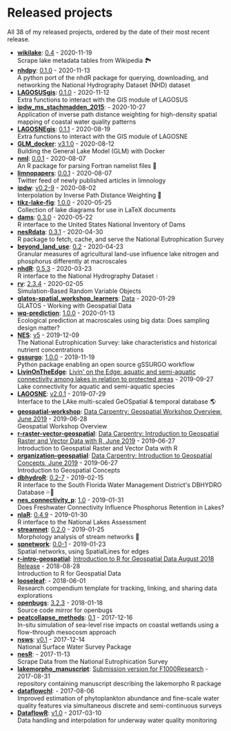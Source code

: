# Released projects

All <!-- release_count starts -->38<!-- release_count ends --> of my released projects, ordered by the date of their most recent release.

<!-- recent_releases starts -->
* **[wikilake](https://github.com/jsta/wikilake)**: [0.4](https://github.com/jsta/wikilake/releases/tag/0.4) - 2020-11-19
<br>Scrape lake metadata tables from Wikipedia 🏞
* **[nhdpy](https://github.com/jsta/nhdpy)**: [0.1.0](https://github.com/jsta/nhdpy/releases/tag/0.1.0) - 2020-11-13
<br>A python port of the nhdR package for querying, downloading, and networking the National Hydrography Dataset (NHD) dataset
* **[LAGOSUSgis](https://github.com/cont-limno/LAGOSUSgis)**: [0.1.0](https://github.com/cont-limno/LAGOSUSgis/releases/tag/0.1.0) - 2020-11-12
<br>Extra functions to interact with the GIS module of LAGOSUS
* **[ipdw_ms_stachmadden_2015](https://github.com/jsta/ipdw_ms_stachmadden_2015)**: [](https://github.com/jsta/ipdw_ms_stachmadden_2015/releases/tag/0.1) - 2020-10-27
<br>Application of inverse path distance weighting for high-density spatial mapping of coastal water quality patterns
* **[LAGOSNEgis](https://github.com/cont-limno/LAGOSNEgis)**: [0.1.1](https://github.com/cont-limno/LAGOSNEgis/releases/tag/0.1.1) - 2020-08-19
<br>Extra functions to interact with the GIS module of LAGOSNE
* **[GLM_docker](https://github.com/jsta/GLM_docker)**: [v3.1.0](https://github.com/jsta/GLM_docker/releases/tag/v3.1.0) - 2020-08-12
<br>Building the General Lake Model (GLM) with Docker 
* **[nml](https://github.com/jsta/nml)**: [0.0.1](https://github.com/jsta/nml/releases/tag/0.0.1) - 2020-08-07
<br>An R package for parsing Fortran namelist files :tophat:
* **[limnopapers](https://github.com/jsta/limnopapers)**: [0.0.1](https://github.com/jsta/limnopapers/releases/tag/0.0.1) - 2020-08-07
<br>Twitter feed of newly published articles in limnology
* **[ipdw](https://github.com/jsta/ipdw)**: [v0.2-9](https://github.com/jsta/ipdw/releases/tag/v0.2-9) - 2020-08-02
<br>Interpolation by Inverse Path Distance Weighting 🌊
* **[tikz-lake-fig](https://github.com/jsta/tikz-lake-fig)**: [1.0.0](https://github.com/jsta/tikz-lake-fig/releases/tag/1.0.0) - 2020-05-25
<br>Collection of lake diagrams for use in LaTeX documents 
* **[dams](https://github.com/jsta/dams)**: [0.3.0](https://github.com/jsta/dams/releases/tag/0.3.0) - 2020-05-22
<br>R interface to the United States National Inventory of Dams
* **[nesRdata](https://github.com/jsta/nesRdata)**: [0.3.1](https://github.com/jsta/nesRdata/releases/tag/0.3.1) - 2020-04-30
<br>R package to fetch, cache, and serve the National Eutrophication Survey
* **[beyond_land_use](https://github.com/CNHLakes/beyond_land_use)**: [0.2](https://github.com/CNHLakes/beyond_land_use/releases/tag/0.2) - 2020-04-23
<br>Granular measures of agricultural land-use influence lake nitrogen and phosphorus differently at macroscales
* **[nhdR](https://github.com/jsta/nhdR)**: [0.5.3](https://github.com/jsta/nhdR/releases/tag/0.5.3) - 2020-03-23
<br>R interface to the National Hydrography Dataset :droplet:
* **[rv](https://github.com/jsta/rv)**: [2.3.4](https://github.com/jsta/rv/releases/tag/2.3.4) - 2020-02-05
<br>Simulation-Based Random Variable Objects
* **[glatos-spatial_workshop_learners](https://github.com/jsta/glatos-spatial_workshop_learners)**: [Data](https://github.com/jsta/glatos-spatial_workshop_learners/releases/tag/0.0.1) - 2020-01-29
<br>GLATOS - Working with Geospatial Data
* **[wq-prediction](https://github.com/cont-limno/wq-prediction)**: [1.0.0](https://github.com/cont-limno/wq-prediction/releases/tag/1.0.0) - 2020-01-13
<br>Ecological prediction at macroscales using big data: Does  sampling design matter?
* **[NES](https://github.com/ReproducibleQM/NES)**: [v5](https://github.com/ReproducibleQM/NES/releases/tag/v5) - 2019-12-09
<br>The National Eutrophication Survey: lake characteristics and historical nutrient concentrations
* **[gssurgo](https://github.com/jsta/gssurgo)**: [1.0.0](https://github.com/jsta/gssurgo/releases/tag/1.0.0) - 2019-11-19
<br>Python package enabling an open source gSSURGO workflow
* **[LivinOnTheEdge](https://github.com/cont-limno/LivinOnTheEdge)**: [Livin' on the Edge: aquatic and semi-aquatic connectivity among lakes in relation to protected areas](https://github.com/cont-limno/LivinOnTheEdge/releases/tag/1.0) - 2019-09-27
<br>Lake connectivity for aquatic and semi-aquatic species
* **[LAGOSNE](https://github.com/cont-limno/LAGOSNE)**: [v2.0.1](https://github.com/cont-limno/LAGOSNE/releases/tag/v2.0.1) - 2019-07-29
<br>Interface to the LAke multi-scaled GeOSpatial & temporal database :earth_americas:
* **[geospatial-workshop](https://github.com/datacarpentry/geospatial-workshop)**: [Data Carpentry: Geospatial Workshop Overview, June 2019](https://github.com/datacarpentry/geospatial-workshop/releases/tag/v2019.06.1) - 2019-06-28
<br>Geospatial Workshop Overview
* **[r-raster-vector-geospatial](https://github.com/datacarpentry/r-raster-vector-geospatial)**: [Data Carpentry: Introduction to Geospatial Raster and Vector Data with R, June 2019](https://github.com/datacarpentry/r-raster-vector-geospatial/releases/tag/v2019.06.1) - 2019-06-27
<br>Introduction to Geospatial Raster and Vector Data with R
* **[organization-geospatial](https://github.com/datacarpentry/organization-geospatial)**: [Data Carpentry: Introduction to Geospatial Concepts, June 2019](https://github.com/datacarpentry/organization-geospatial/releases/tag/v2019.06.1) - 2019-06-27
<br>Introduction to Geospatial Concepts
* **[dbhydroR](https://github.com/ropensci/dbhydroR)**: [0.2-7](https://github.com/ropensci/dbhydroR/releases/tag/v0.2-7) - 2019-02-15
<br>R interface to the South Florida Water Management District's DBHYDRO Database :sweat_drops::palm_tree:
* **[nes_connectivity_p](https://github.com/jsta/nes_connectivity_p)**: [1.0](https://github.com/jsta/nes_connectivity_p/releases/tag/1.0) - 2019-01-31
<br>Does Freshwater Connectivity Influence Phosphorus Retention in Lakes?
* **[nlaR](https://github.com/jsta/nlaR)**: [0.4.9](https://github.com/jsta/nlaR/releases/tag/0.4.9) - 2019-01-30
<br>R interface to the National Lakes Assessment
* **[streamnet](https://github.com/jsta/streamnet)**: [0.2.0](https://github.com/jsta/streamnet/releases/tag/0.2.0) - 2019-01-25
<br>Morphology analysis of stream networks 🍃
* **[spnetwork](https://github.com/jsta/spnetwork)**: [0.0-1](https://github.com/jsta/spnetwork/releases/tag/0.0-1) - 2019-01-23
<br>Spatial networks, using SpatialLines for edges
* **[r-intro-geospatial](https://github.com/datacarpentry/r-intro-geospatial)**: [Introduction to R for Geospatial Data August 2018 Release](https://github.com/datacarpentry/r-intro-geospatial/releases/tag/v2018.08.1) - 2018-08-28
<br>Introduction to R for Geospatial Data
* **[looseleaf](https://github.com/jsta/looseleaf)**: [](https://github.com/jsta/looseleaf/releases/tag/v1.0.0) - 2018-06-01
<br>Research compendium template for tracking, linking, and sharing data explorations
* **[openbugs](https://github.com/jsta/openbugs)**: [3.2.3](https://github.com/jsta/openbugs/releases/tag/3.2.3) - 2018-01-18
<br>Source code mirror for openbugs
* **[peatcollapse_methods](https://github.com/jsta/peatcollapse_methods)**: [0.1](https://github.com/jsta/peatcollapse_methods/releases/tag/v0.1) - 2017-12-16
<br>In-situ simulation of sea-level rise impacts on coastal wetlands using a flow-through mesocosm approach
* **[nsws](https://github.com/jsta/nsws)**: [v0.1](https://github.com/jsta/nsws/releases/tag/0.1) - 2017-12-14
<br>National Surface Water Survey Package
* **[nesR](https://github.com/jsta/nesR)**: [](https://github.com/jsta/nesR/releases/tag/v0.3) - 2017-11-13
<br>Scrape Data from the National Eutrophication Survey
* **[lakemorpho_manuscript](https://github.com/jhollist/lakemorpho_manuscript)**: [Submission version for F1000Research](https://github.com/jhollist/lakemorpho_manuscript/releases/tag/v1.0) - 2017-08-31
<br>repository containing manuscript describing the lakemorpho R package
* **[dataflowchl](https://github.com/jsta/dataflowchl)**: [](https://github.com/jsta/dataflowchl/releases/tag/v3) - 2017-08-06
<br>Improved estimation of phytoplankton abundance and fine-scale water quality features via simultaneous discrete and semi-continuous surveys
* **[DataflowR](https://github.com/jsta/DataflowR)**: [v1.0](https://github.com/jsta/DataflowR/releases/tag/v1.0) - 2017-03-10
<br>Data handling and interpolation for underway water quality monitoring
<!-- recent_releases ends -->

